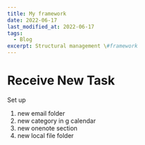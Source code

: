 ```yaml
---
title: My framework 
date: 2022-06-17
last_modified_at: 2022-06-17
tags:
  - Blog
excerpt: Structural management \#framework
---
```


# Receive New Task

Set up 
1. new email folder
2. new category in g calendar
3. new onenote section
4. new local file folder

